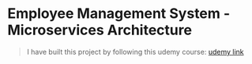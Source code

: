 # Employee Management System - Microservices Architecture
> I have built this project by following this udemy course: [udemy link](https://www.udemy.com/course/building-microservices-with-spring-boot-and-spring-cloud/)
